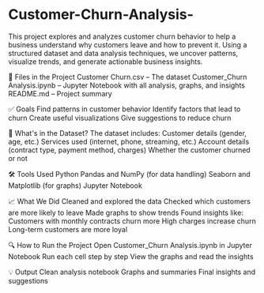 # Customer-Churn-Analysis-
This project explores and analyzes customer churn behavior to help a business understand why customers leave and how to prevent it. Using a structured dataset and data analysis techniques, we uncover patterns, visualize trends, and generate actionable business insights.

📁 Files in the Project
Customer Churn.csv – The dataset
Customer_Churn Analysis.ipynb – Jupyter Notebook with all analysis, graphs, and insights
README.md – Project summary

✅ Goals
Find patterns in customer behavior
Identify factors that lead to churn
Create useful visualizations
Give suggestions to reduce churn

📌 What's in the Dataset?
The dataset includes:
Customer details (gender, age, etc.)
Services used (internet, phone, streaming, etc.)
Account details (contract type, payment method, charges)
Whether the customer churned or not

🛠 Tools Used
Python
Pandas and NumPy (for data handling)
Seaborn and Matplotlib (for graphs)
Jupyter Notebook

📈 What We Did
Cleaned and explored the data
Checked which customers are more likely to leave
Made graphs to show trends
Found insights like:
Customers with monthly contracts churn more
High charges increase churn
Long-term customers are more loyal

🔍 How to Run the Project
Open Customer_Churn Analysis.ipynb in Jupyter Notebook
Run each cell step by step
View the graphs and read the insights

💡 Output
Clean analysis notebook
Graphs and summaries
Final insights and suggestions



